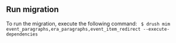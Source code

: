 Run migration
--------------
To run the migration, execute the following command:
` $ drush mim event_paragraphs,era_paragraphs,event_item_redirect --execute-dependencies`

